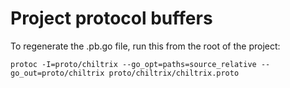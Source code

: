 # Project protocol buffers

To regenerate the .pb.go file, run this from the root of the project:

```shell
protoc -I=proto/chiltrix --go_opt=paths=source_relative --go_out=proto/chiltrix proto/chiltrix/chiltrix.proto
```
